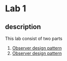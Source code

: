 # Lab 1

##  description

This lab consist of two parts

1. [Observer design pattern](/src/GOF/Lab2/Observer)
2. [Observer design pattern](/src/Lab1/GOF/Singelton)
